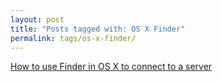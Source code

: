 ```yaml
---
layout: post
title: "Posts tagged with: OS X Finder"
permalink: tags/os-x-finder/
---
```

[How to use Finder in OS X to connect to a server](/2012/01/how-to-use-finder-in-os-x-to-connect-to)
